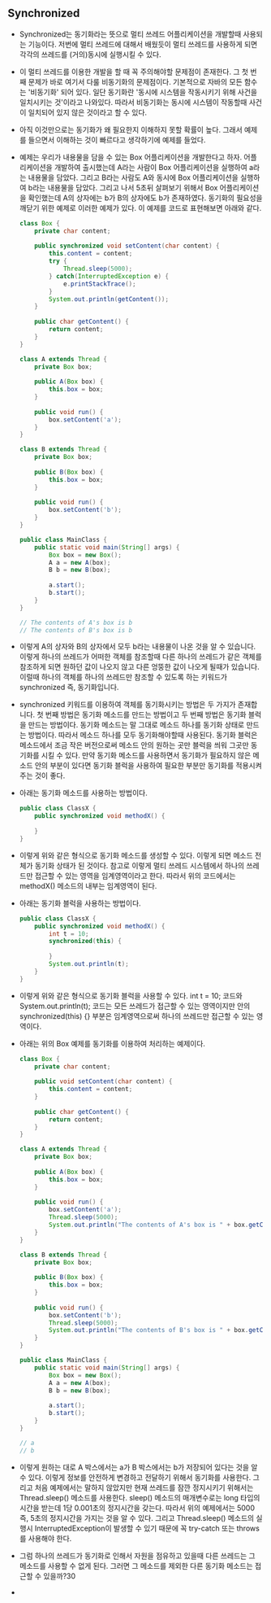 ## Synchronized

- Synchronized는 동기화라는 뜻으로 멀티 쓰레드 어플리케이션을 개발할때 사용되는 기능이다.
  저번에 멀티 쓰레드에 대해서 배웠듯이 멀티 쓰레드를 사용하게 되면
  각각의 쓰레드를 (거의)동시에 실행시킬 수 있다.

- 이 멀티 쓰레드를 이용한 개발을 할 때 꼭 주의해야할 문제점이 존재한다.
  그 첫 번째 문제가 바로 여기서 다룰 비동기화의 문제점이다.
  기본적으로 자바의 모든 함수는 '비동기화' 되어 있다.
  일단 동기화란 '동시에 시스템을 작동시키기 위해 사건을 일치시키는 것'이라고 나와있다.
  따라서 비동기화는 동시에 시스템이 작동할때 사건이 일치되어 있지 않은 것이라고 할 수 있다.

- 아직 이것만으로는 동기화가 왜 필요한지 이해하지 못할 확률이 높다.
  그래서 예제를 들으면서 이해하는 것이 빠르다고 생각하기에 예제를 들었다.

- 예제는 우리가 내용물을 담을 수 있는 Box 어플리케이션을 개발한다고 하자.
  어플리케이션을 개발하여 출시했는데
  A라는 사람이 Box 어플리케이션을 실행하여 a라는 내용물을 담았다.
  그리고 B라는 사람도 A와 동시에 Box 어플리케이션을 실행하여 b라는 내용물을 담았다.
  그리고 나서 5초뒤 살펴보기 위해서 Box 어플리케이션을 확인했는데
  A의 상자에는 b가 B의 상자에도 b가 존재하였다.
  동기화의 필요성을 깨닫기 위한 예제로 이러한 예제가 있다.
  이 예제를 코드로 표현해보면 아래와 같다.

  ```java
  class Box {
      private char content;
      
      public synchronized void setContent(char content) {
          this.content = content;
          try {
              Thread.sleep(5000);
          } catch(InterruptedException e) {
              e.printStackTrace();
          }
          System.out.println(getContent());
      }
      
      public char getContent() {
          return content;
      }
  }
  
  class A extends Thread {
      private Box box;
      
      public A(Box box) {
          this.box = box;
      }
      
      public void run() {
          box.setContent('a');
      }
  }
  
  class B extends Thread {
      private Box box;
      
      public B(Box box) {
          this.box = box;
      }
      
      public void run() {
          box.setContent('b');
      }
  }
  
  public class MainClass {
      public static void main(String[] args) {
          Box box = new Box();
          A a = new A(box);
          B b = new B(box);
          
          a.start();
          b.start();
      }
  }
  
  // The contents of A's box is b
  // The contents of B's box is b
  ```

- 이렇게 A의 상자와 B의 상자에서 모두 b라는 내용물이 나온 것을 알 수 있습니다.
  이렇게 하나의 쓰레드가 어떠한 객체를 참조할때
  다른 하나의 쓰레드가 같은 객체를 참조하게 되면
  원하던 값이 나오지 않고 다른 엉뚱한 값이 나오게 될때가 있습니다.
  이럴때 하나의 객체를 하나의 쓰레드만 참조할 수 있도록 하는 키워드가
  synchronized 즉, 동기화입니다.

- synchronized 키워드를 이용하여 객체를 동기화시키는 방법은 두 가지가 존재합니다.
  첫 번째 방법은 동기화 메소드를 만드는 방법이고
  두 번째 방법은 동기화 블럭을 만드는 방법이다.
  동기화 메소드는 말 그대로 메소드 하나를 동기화 상태로 만드는 방법이다.
  따라서 메소드 하나를 모두 동기화해야할때 사용된다.
  동기화 블럭은 메소드에서 조금 작은 버전으로써
  메소드 안의 원하는 곳만 블럭을 씌워 그곳만 동기화를 시킬 수 있다.
  만약 동기화 메소드를 사용하면서 동기화가 필요하지 않은 메소드 안의 부분이 있다면
  동기화 블럭을 사용하여 필요한 부분만 동기화를 적용시켜주는 것이 좋다.

- 아래는 동기화 메소드를 사용하는 방법이다.

  ```java
  public class ClassX {
      public synchronized void methodX() {
          
      }
  }
  ```

- 이렇게 위와 같은 형식으로 동기화 메소드를 생성할 수 있다.
  이렇게 되면 메소드 전체가 동기화 상태가 된 것이다.
  참고로 이렇게 멀티 쓰레드 시스템에서 하나의 쓰레드만 접근할 수 있는 영역을
  임계영역이라고 한다.
  따라서 위의 코드에서는 methodX() 메소드의 내부는 임계영역이 된다.

- 아래는 동기화 블럭을 사용하는 방법이다.

  ```java
  public class ClassX {
      public synchronized void methodX() {
          int t = 10;
          synchronized(this) {
              
          }
          System.out.println(t);
      }
  }
  ```

- 이렇게 위와 같은 형식으로 동기화 블럭을 사용할 수 있다.
  int t = 10; 코드와 System.out.println(t); 코드는 모든 쓰레드가 접근할 수 있는 영역이지만
  안의 synchronized(this) {} 부분은 임계영역으로써 하나의 쓰레드만 접근할 수 있는 영역이다.

- 아래는 위의 Box 예제를 동기화를 이용하여 처리하는 예제이다.

  ```java
  class Box {
      private char content;
      
      public void setContent(char content) {
          this.content = content;
      }
      
      public char getContent() {
          return content;
      }
  }
  
  class A extends Thread {
      private Box box;
      
      public A(Box box) {
          this.box = box;
      }
      
      public void run() {
          box.setContent('a');
          Thread.sleep(5000);
          System.out.println("The contents of A's box is " + box.getContent());
      }
  }
  
  class B extends Thread {
      private Box box;
      
      public B(Box box) {
          this.box = box;
      }
      
      public void run() {
          box.setContent('b');
          Thread.sleep(5000);
          System.out.println("The contents of B's box is " + box.getContent());
      }
  }
  
  public class MainClass {
      public static void main(String[] args) {
          Box box = new Box();
          A a = new A(box);
          B b = new B(box);
          
          a.start();
          b.start();
      }
  }
  
  // a
  // b
  ```

- 이렇게 원하는 대로 A 박스에서는 a가 B 박스에서는 b가 저장되어 있다는 것을 알 수 있다.
  이렇게 정보를 안전하게 변경하고 전달하기 위해서 동기화를 사용한다.
  그리고 처음 예제에서는 말하지 않았지만 현재 쓰레드를 잠깐 정지시키기 위해서는
  Thread.sleep() 메소드를 사용한다.
  sleep() 메소드의 매개변수로는 long 타입의 시간을 받는데
  1당 0.001초의 정지시간을 갖는다.
  따라서 위의 예제에서는 5000 즉, 5초의 정지시간을 가지는 것을 알 수 있다.
  그리고 Thread.sleep() 메소드의 실행시 InterruptedException이 발생할 수 있기 때문에
  꼭 try-catch 또는 throws를 사용해야 한다.

- 그럼 하나의 쓰레드가 동기화로 인해서 자원을 점유하고 있을때
  다른 쓰레드는 그 메소드를 사용할 수 없게 된다.
  그러면 그 메소드를 제외한 다른 동기화 메소드는 접근할 수 있을까?30
- 